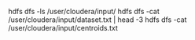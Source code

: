 hdfs dfs -ls /user/cloudera/input/
hdfs dfs -cat /user/cloudera/input/dataset.txt | head -3
hdfs dfs -cat /user/cloudera/input/centroids.txt
